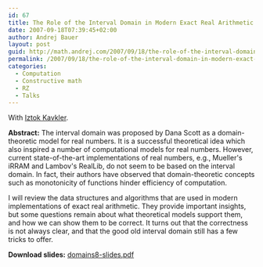 ```yaml
---
id: 67
title: The Role of the Interval Domain in Modern Exact Real Arithmetic
date: 2007-09-18T07:39:45+02:00
author: Andrej Bauer
layout: post
guid: http://math.andrej.com/2007/09/18/the-role-of-the-interval-domain-in-modern-exact-real-airthmetic/
permalink: /2007/09/18/the-role-of-the-interval-domain-in-modern-exact-real-airthmetic/
categories:
  - Computation
  - Constructive math
  - RZ
  - Talks
---
```

With [Iztok Kavkler](http://www.fmf.uni-lj.si/~kavkler/).

**Abstract:** The interval domain was proposed by Dana Scott as a domain-theoretic model for real numbers. It is a successful theoretical idea which also inspired a number of computational models for real numbers. However, current state-of-the-art implementations of real numbers, e.g., Mueller's iRRAM and Lambov's RealLib, do not seem to be based on the interval domain. In fact, their authors have observed that domain-theoretic concepts such as monotonicity of functions hinder efficiency of computation.

I will review the data structures and algorithms that are used in modern implementations of exact real arithmetic. They provide important insights, but some questions remain about what theoretical models support them, and how we can show them to be correct. It turns out that the correctness is not always clear, and that the good old interval domain still has a few tricks to offer.

**Download slides:** [domains8-slides.pdf](/wp-content/uploads/2007/09/domains8-slides.pdf)
